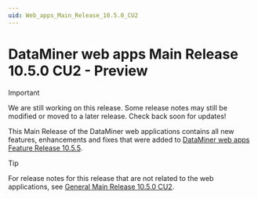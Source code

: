 ```yaml
---
uid: Web_apps_Main_Release_10.5.0_CU2
---
```


# DataMiner web apps Main Release 10.5.0 CU2 - Preview

> [!IMPORTANT]
> We are still working on this release. Some release notes may still be modified or moved to a later release. Check back soon for updates!

This Main Release of the DataMiner web applications contains all new features, enhancements and fixes that were added to [DataMiner web apps Feature Release 10.5.5](xref:Web_apps_Feature_Release_10.5.5).

> [!TIP]
> For release notes for this release that are not related to the web applications, see [General Main Release 10.5.0 CU2](xref:General_Main_Release_10.5.0_CU2).
